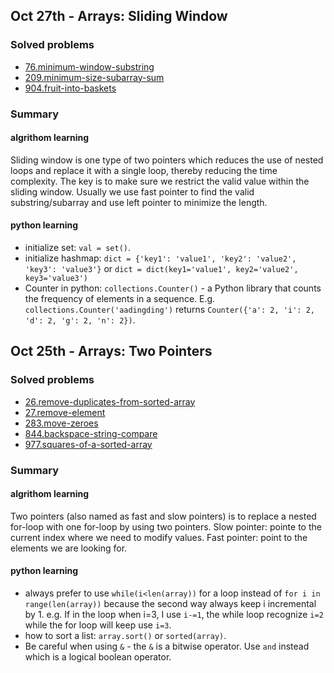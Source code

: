 ## Oct 27th - Arrays: Sliding Window
### Solved problems
* [76.minimum-window-substring](./arrays/sliding_window/76.minimum-window-substring.py)
* [209.minimum-size-subarray-sum](/arrays/sliding_window/209.minimum-size-subarray-sum.py)
* [904.fruit-into-baskets](./arrays/sliding_window/904.fruit-into-baskets.py)
### Summary
#### algrithom learning
Sliding window is one type of two pointers which reduces the use of nested loops and replace it with a single loop, thereby reducing the time complexity. The key is to make sure we restrict the valid value within the sliding window. Usually we use fast pointer to find the valid substring/subarray and use left pointer to minimize the length.
#### python learning
* initialize set: `val = set()`.
* initialize hashmap: `dict = {'key1': 'value1', 'key2': 'value2', 'key3': 'value3'}` or `dict = dict(key1='value1', key2='value2', key3='value3')`
* Counter in python: `collections.Counter()` - a Python library that counts the frequency of elements in a sequence. E.g. `collections.Counter('aadingding')` returns `Counter({'a': 2, 'i': 2, 'd': 2, 'g': 2, 'n': 2})`.

## Oct 25th - Arrays: Two Pointers
### Solved problems
* [26.remove-duplicates-from-sorted-array](./arrays/two_pointers/26.remove-duplicates-from-sorted-array.py)
* [27.remove-element](./arrays/two_pointers/27.remove-element.py)
* [283.move-zeroes](./arrays/two_pointers/283.move-zeroes.py)
* [844.backspace-string-compare](./arrays/two_pointers/844.backspace-string-compare.py)
* [977.squares-of-a-sorted-array](./arrays/two_pointers/977.squares-of-a-sorted-array.py)
### Summary
#### algrithom learning
Two pointers (also named as fast and slow pointers) is to replace a nested for-loop with one for-loop by using two pointers.
Slow pointer: pointe to the current index where we need to modify values.
Fast pointer: point to the elements we are looking for.
#### python learning
* always prefer to use `while(i<len(array))` for a loop instead of `for i in range(len(array))` because the second way always keep i incremental by 1. e.g. If in the loop when i=3, I use `i-=1`, the while loop recognize `i=2` while the for loop will keep use `i=3`.
* how to sort a list: `array.sort()` or `sorted(array)`.
* Be careful when using `&` - the `&` is a bitwise operator. Use `and` instead which is a logical boolean operator.